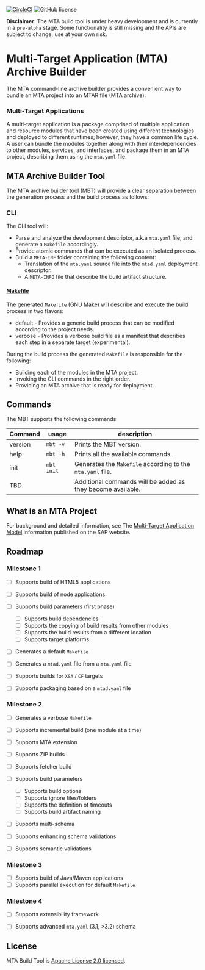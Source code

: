 [![CircleCI](https://circleci.com/gh/SAP/cloud-mta-build-tool.svg?style=svg&circle-token=ecedd1dce3592adcd72ee4c61481972c32dcfad7)](https://circleci.com/gh/SAP/cloud-mta-build-tool)
![GitHub license](https://img.shields.io/badge/license-Apache_2.0-blue.svg)

<b>Disclaimer</b>: The MTA build tool is under heavy development and is currently in a `pre-alpha` stage.
                   Some functionality is still missing and the APIs are subject to change; use at your own risk.
                   
# Multi-Target Application (MTA) Archive Builder

The MTA command-line archive builder provides a convenient way to bundle an MTA project into an MTAR file (MTA archive).

### Multi-Target Applications

A multi-target application is a package comprised of multiple application and resource modules that have been created using different technologies and deployed to different runtimes; however, they have a common life cycle. A user can bundle the modules together along with their interdependencies to other modules, services, and interfaces, and package them in an MTA project, describing them using the `mta.yaml` file.
 

## MTA Archive Builder Tool 

The MTA archive builder tool (MBT) will provide a clear separation between the generation process and the build process as follows:

### CLI 

The CLI tool will:
- Parse and analyze the development descriptor, a.k.a `mta.yaml` file, and generate a `Makefile` accordingly. 
- Provide atomic commands that can be executed as an isolated process.
- Build a `META-INF` folder containing the following content:
  - Translation of the `mta.yaml` source file into the `mtad.yaml` deployment descriptor.
  - A `META-INFO` file that describe the build artifact structure.
  
  
#### [Makefile](https://www.gnu.org/software/make/)

The generated `Makefile` (GNU Make) will describe and execute the build process in two flavors:
- default - Provides a generic build process that can be modified according to the project needs.
- verbose - Provides a verbose build file as a manifest that describes each step in a separate target (experimental).

During the build process the generated `Makefile` is responsible for the following:
- Building each of the modules in the MTA project.
- Invoking the CLI commands in the right order. 
- Providing an MTA archive that is ready for deployment.

## Commands <a id='commands'></a>

The MBT supports the following commands:


| Command | usage        | description                                            |
| ------  | ------       |  ----------                                            |
| version | `mbt -v`     | Prints the MBT version.                                 |
| help    | `mbt -h`     | Prints all the available commands.                     | 
| init    | `mbt init`   | Generates the `Makefile` according to the `mta.yaml` file.             |
| TBD     |              | Additional commands will be added as they become available.



## What is an MTA Project

For background and detailed information, see The [Multi-Target Application Model](http://help.sap.com/disclaimer?site=http://www.sap.com/documents/2016/06/e2f618e4-757c-0010-82c7-eda71af511fa.html) information published on the SAP website.


## Roadmap
 
### Milestone 1 
 
 - [ ] Supports build of HTML5 applications 
 - [ ] Supports build of node applications
 - [ ] Supports build parameters (first phase)
    - [ ] Supports build dependencies
    - [ ] Supports the copying of build results from other modules
    - [ ] Supports the build results from a different location
    - [ ] Supports target platforms
 - [ ] Generates a default `Makefile`
 - [ ] Generates a `mtad.yaml` file from a `mta.yaml` file
 - [ ] Supports builds for `XSA` / `CF` targets
 - [ ] Supports packaging based on a `mtad.yaml` file
 
 
### Milestone 2 
 
  - [ ] Generates a verbose `Makefile`
  - [ ] Supports incremental build (one module at a time)
  - [ ] Supports MTA extension
  - [ ] Supports ZIP builds
  - [ ] Supports fetcher build 
  - [ ] Supports build parameters
    - [ ] Supports build options
    - [ ] Supports ignore files/folders
    - [ ] Supports the definition of timeouts
    - [ ] Supports build artifact naming
  - [ ] Supports multi-schema
  - [ ] Supports enhancing schema validations
  - [ ] Supports semantic validations
  
 
 ### Milestone 3 
 
  - [ ] Supports build of Java/Maven applications
  - [ ] Supports parallel execution for default `Makefile` 
 
 ### Milestone 4  

 - [ ] Supports extensibility framework
 - [ ] Supports advanced `mta.yaml` (3.1, >3.2) schema
 
 
 ## License
 
 MTA Build Tool is [Apache License 2.0 licensed](./LICENSE).
